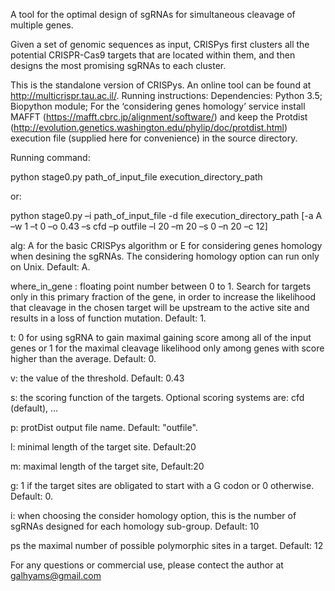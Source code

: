 A tool for the optimal design of sgRNAs for simultaneous cleavage of multiple genes.

Given a set of genomic sequences as input, CRISPys first clusters all the potential CRISPR-Cas9 targets that are located within them, and then designs the most promising sgRNAs to each cluster.

This is the standalone version of CRISPys. An online tool can be found at http://multicrispr.tau.ac.il/.
Running instructions:
Dependencies: Python 3.5; Biopython module; For the ‘considering genes homology’ service install MAFFT (https://mafft.cbrc.jp/alignment/software/) and keep the Protdist (http://evolution.genetics.washington.edu/phylip/doc/protdist.html) execution file (supplied here for convenience) in the source directory.

Running command:

python stage0.py path_of_input_file execution_directory_path

or:

python stage0.py –i path_of_input_file -d file execution_directory_path [-a A –w 1 –t 0 –o 0.43 –s cfd –p outfile –l 20 –m 20 –s 0 –n 20 –c 12]

alg: A for the basic CRISPys algorithm or E for considering genes homology when desining the sgRNAs. The considering homology option can run only on Unix. Default: A.

where_in_gene : floating point number between 0 to 1. Search for targets only in this primary fraction of the gene, in order to increase the likelihood that cleavage in the chosen target will be upstream to the active site and results in a loss of function mutation. Default: 1.

t: 0 for using sgRNA to gain maximal gaining score among all of the input genes or 1 for the maximal cleavage likelihood only among genes with score higher than the average. Default: 0.

v: the value of the threshold. Default: 0.43

s: the scoring function of the targets. Optional scoring systems are: cfd (default), …

p: protDist output file name. Default: "outfile".

l: minimal length of the target site. Default:20

m: maximal length of the target site, Default:20

g: 1 if the target sites are obligated to start with a G codon or 0 otherwise. Default: 0.

i: when choosing the consider homology option, this is the number of sgRNAs designed for each homology sub-group. Default: 10

ps the maximal number of possible polymorphic sites in a target. Default: 12

For any questions or commercial use, please contect the author at galhyams@gmail.com 
